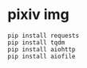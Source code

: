 # pixiv img

```
pip install requests
pip install tqdm 
pip install aiohttp 
pip install aiofile
```

